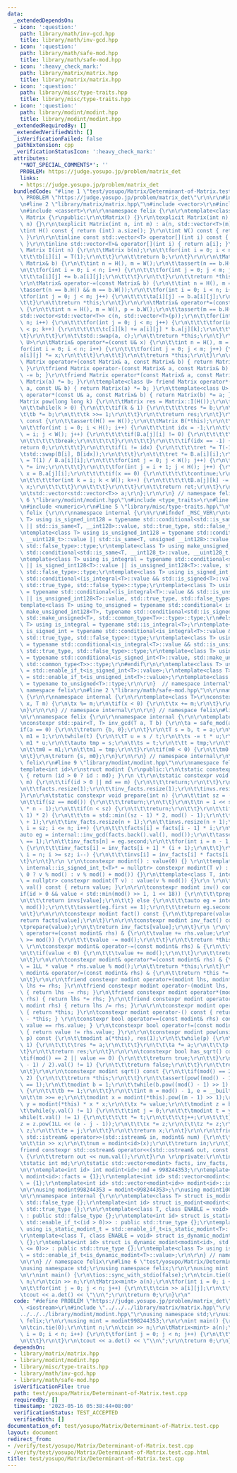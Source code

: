 ```yaml
---
data:
  _extendedDependsOn:
  - icon: ':question:'
    path: library/math/inv-gcd.hpp
    title: library/math/inv-gcd.hpp
  - icon: ':question:'
    path: library/math/safe-mod.hpp
    title: library/math/safe-mod.hpp
  - icon: ':heavy_check_mark:'
    path: library/matrix/matrix.hpp
    title: library/matrix/matrix.hpp
  - icon: ':question:'
    path: library/misc/type-traits.hpp
    title: library/misc/type-traits.hpp
  - icon: ':question:'
    path: library/modint/modint.hpp
    title: library/modint/modint.hpp
  _extendedRequiredBy: []
  _extendedVerifiedWith: []
  _isVerificationFailed: false
  _pathExtension: cpp
  _verificationStatusIcon: ':heavy_check_mark:'
  attributes:
    '*NOT_SPECIAL_COMMENTS*': ''
    PROBLEM: https://judge.yosupo.jp/problem/matrix_det
    links:
    - https://judge.yosupo.jp/problem/matrix_det
  bundledCode: "#line 1 \"test/yosupo/Matrix/Determinant-of-Matrix.test.cpp\"\n#define\
    \ PROBLEM \"https://judge.yosupo.jp/problem/matrix_det\"\r\n\r\n#include <iostream>\r\
    \n#line 2 \"library/matrix/matrix.hpp\"\n#include <vector>\r\n#include <algorithm>\r\
    \n#include <cassert>\r\n\r\nnamespace felix {\r\n\r\ntemplate<class T>\r\nstruct\
    \ Matrix {\r\npublic:\r\n\tMatrix() {}\r\n\texplicit Matrix(int n) : Matrix(n,\
    \ n) {}\r\n\texplicit Matrix(int n, int m) : a(n, std::vector<T>(m)) {}\r\n\r\n\
    \tint H() const { return (int) a.size(); }\r\n\tint W() const { return (int) a[0].size();\
    \ }\r\n\r\n\tinline const std::vector<T> operator[](int i) const { return a[i];\
    \ }\r\n\tinline std::vector<T>& operator[](int i) { return a[i]; }\r\n\r\n\tstatic\
    \ Matrix I(int n) {\r\n\t\tMatrix b(n);\r\n\t\tfor(int i = 0; i < n; i++) {\r\n\
    \t\t\tb[i][i] = T(1);\r\n\t\t}\r\n\t\treturn b;\r\n\t}\r\n\r\n\tMatrix& operator+=(const\
    \ Matrix& b) {\r\n\t\tint n = H(), m = W();\r\n\t\tassert(n == b.H() && m == b.W());\r\
    \n\t\tfor(int i = 0; i < n; i++) {\r\n\t\t\tfor(int j = 0; j < m; j++) {\r\n\t\
    \t\t\ta[i][j] += b.a[i][j];\r\n\t\t\t}\r\n\t\t}\r\n\t\treturn *this;\r\n\t}\r\n\
    \r\n\tMatrix& operator-=(const Matrix& b) {\r\n\t\tint n = H(), m = W();\r\n\t\
    \tassert(n == b.H() && m == b.W());\r\n\t\tfor(int i = 0; i < n; i++) {\r\n\t\t\
    \tfor(int j = 0; j < m; j++) {\r\n\t\t\t\ta[i][j] -= b.a[i][j];\r\n\t\t\t}\r\n\
    \t\t}\r\n\t\treturn *this;\r\n\t}\r\n\r\n\tMatrix& operator*=(const Matrix& b)\
    \ {\r\n\t\tint n = H(), m = W(), p = b.W();\r\n\t\tassert(m == b.H());\r\n\t\t\
    std::vector<std::vector<T>> c(n, std::vector<T>(p));\r\n\t\tfor(int i = 0; i <\
    \ n; i++) {\r\n\t\t\tfor(int j = 0; j < m; j++) {\r\n\t\t\t\tfor(int k = 0; k\
    \ < p; k++) {\r\n\t\t\t\t\tc[i][k] += a[i][j] * b.a[j][k];\r\n\t\t\t\t}\r\n\t\t\
    \t}\r\n\t\t}\r\n\t\tstd::swap(a, c);\r\n\t\treturn *this;\r\n\t}\r\n\r\n\ttemplate<class\
    \ U>\r\n\tMatrix& operator*=(const U& x) {\r\n\t\tint n = H(), m = W();\r\n\t\t\
    for(int i = 0; i < n; i++) {\r\n\t\t\tfor(int j = 0; j < m; j++) {\r\n\t\t\t\t\
    a[i][j] *= x;\r\n\t\t\t}\r\n\t\t}\r\n\t\treturn *this;\r\n\t}\r\n\r\n\tfriend\
    \ Matrix operator+(const Matrix& a, const Matrix& b) { return Matrix(a) += b;\
    \ }\r\n\tfriend Matrix operator-(const Matrix& a, const Matrix& b) { return Matrix(a)\
    \ -= b; }\r\n\tfriend Matrix operator*(const Matrix& a, const Matrix& b) { return\
    \ Matrix(a) *= b; }\r\n\ttemplate<class U> friend Matrix operator*(const Matrix&\
    \ a, const U& b) { return Matrix(a) *= b; }\r\n\ttemplate<class U> friend Matrix\
    \ operator*(const U& a, const Matrix& b) { return Matrix(b) *= a; }\r\n\r\n\t\
    Matrix pow(long long k) {\r\n\t\tMatrix res = Matrix::I(H());\r\n\t\tMatrix b(*this);\r\
    \n\t\twhile(k > 0) {\r\n\t\t\tif(k & 1) {\r\n\t\t\t\tres *= b;\r\n\t\t\t}\r\n\t\
    \t\tb *= b;\r\n\t\t\tk >>= 1;\r\n\t\t}\r\n\t\treturn res;\r\n\t}\r\n\r\n\tT det()\
    \ const {\r\n\t\tassert(H() == W());\r\n\t\tMatrix B(*this);\r\n\t\tT ret = 1;\r\
    \n\t\tfor(int i = 0; i < H(); i++) {\r\n\t\t\tint idx = -1;\r\n\t\t\tfor(int j\
    \ = i; j < W(); j++) {\r\n\t\t\t\tif(B.a[j][i] != 0) {\r\n\t\t\t\t\tidx = j;\r\
    \n\t\t\t\t\tbreak;\r\n\t\t\t\t}\r\n\t\t\t}\r\n\t\t\tif(idx == -1) {\r\n\t\t\t\t\
    return 0;\r\n\t\t\t}\r\n\t\t\tif(i != idx) {\r\n\t\t\t\tret *= T(-1);\r\n\t\t\t\
    \tstd::swap(B[i], B[idx]);\r\n\t\t\t}\r\n\t\t\tret *= B.a[i][i];\r\n\t\t\tT inv\
    \ = T(1) / B.a[i][i];\r\n\t\t\tfor(int j = 0; j < W(); j++) {\r\n\t\t\t\tB.a[i][j]\
    \ *= inv;\r\n\t\t\t}\r\n\t\t\tfor(int j = i + 1; j < H(); j++) {\r\n\t\t\t\tT\
    \ x = B.a[j][i];\r\n\t\t\t\tif(x == 0) {\r\n\t\t\t\t\tcontinue;\r\n\t\t\t\t}\r\
    \n\t\t\t\tfor(int k = i; k < W(); k++) {\r\n\t\t\t\t\tB.a[j][k] -= B.a[i][k] *\
    \ x;\r\n\t\t\t\t}\r\n\t\t\t}\r\n\t\t}\r\n\t\treturn ret;\r\n\t}\r\n\r\nprivate:\r\
    \n\tstd::vector<std::vector<T>> a;\r\n};\r\n\r\n} // namespace felix\r\n#line\
    \ 6 \"library/modint/modint.hpp\"\n#include <type_traits>\r\n#line 3 \"library/misc/type-traits.hpp\"\
    \n#include <numeric>\r\n#line 5 \"library/misc/type-traits.hpp\"\n\r\nnamespace\
    \ felix {\r\n\r\nnamespace internal {\r\n\r\n#ifndef _MSC_VER\r\ntemplate<class\
    \ T> using is_signed_int128 = typename std::conditional<std::is_same<T, __int128_t>::value\
    \ || std::is_same<T, __int128>::value, std::true_type, std::false_type>::type;\r\
    \ntemplate<class T> using is_unsigned_int128 = typename std::conditional<std::is_same<T,\
    \ __uint128_t>::value || std::is_same<T, unsigned __int128>::value, std::true_type,\
    \ std::false_type>::type;\r\ntemplate<class T> using make_unsigned_int128 = typename\
    \ std::conditional<std::is_same<T, __int128_t>::value, __uint128_t, unsigned __int128>;\r\
    \ntemplate<class T> using is_integral = typename std::conditional<std::is_integral<T>::value\
    \ || is_signed_int128<T>::value || is_unsigned_int128<T>::value, std::true_type,\
    \ std::false_type>::type;\r\ntemplate<class T> using is_signed_int = typename\
    \ std::conditional<(is_integral<T>::value && std::is_signed<T>::value) || is_signed_int128<T>::value,\
    \ std::true_type, std::false_type>::type;\r\ntemplate<class T> using is_unsigned_int\
    \ = typename std::conditional<(is_integral<T>::value && std::is_unsigned<T>::value)\
    \ || is_unsigned_int128<T>::value, std::true_type, std::false_type>::type;\r\n\
    template<class T> using to_unsigned = typename std::conditional< is_signed_int128<T>::value,\
    \ make_unsigned_int128<T>, typename std::conditional<std::is_signed<T>::value,\
    \ std::make_unsigned<T>, std::common_type<T>>::type>::type;\r\n#else\r\ntemplate<class\
    \ T> using is_integral = typename std::is_integral<T>;\r\ntemplate<class T> using\
    \ is_signed_int = typename std::conditional<is_integral<T>::value && std::is_signed<T>::value,\
    \ std::true_type, std::false_type>::type;\r\ntemplate<class T> using is_unsigned_int\
    \ = typename std::conditional<is_integral<T>::value && std::is_unsigned<T>::value,\
    \ std::true_type, std::false_type>::type;\r\ntemplate<class T> using to_unsigned\
    \ = typename std::conditional<is_signed_int<T>::value, std::make_unsigned<T>,\
    \ std::common_type<T>>::type;\r\n#endif\r\n\r\ntemplate<class T> using is_signed_int_t\
    \ = std::enable_if_t<is_signed_int<T>::value>;\r\ntemplate<class T> using is_unsigned_int_t\
    \ = std::enable_if_t<is_unsigned_int<T>::value>;\r\ntemplate<class T> using to_unsigned_t\
    \ = typename to_unsigned<T>::type;\r\n\r\n}  // namespace internal\r\n\r\n}  //\
    \ namespace felix\r\n#line 2 \"library/math/safe-mod.hpp\"\n\r\nnamespace felix\
    \ {\r\n\r\nnamespace internal {\r\n\r\ntemplate<class T>\r\nconstexpr T safe_mod(T\
    \ x, T m) {\r\n\tx %= m;\r\n\tif(x < 0) {\r\n\t\tx += m;\r\n\t}\r\n\treturn x;\r\
    \n}\r\n\r\n} // namespace internal\r\n\r\n} // namespace felix\n#line 3 \"library/math/inv-gcd.hpp\"\
    \n\r\nnamespace felix {\r\n\r\nnamespace internal {\r\n\r\ntemplate<class T>\r\
    \nconstexpr std::pair<T, T> inv_gcd(T a, T b) {\r\n\ta = safe_mod(a, b);\r\n\t\
    if(a == 0) {\r\n\t\treturn {b, 0};\r\n\t}\r\n\tT s = b, t = a;\r\n\tT m0 = 0,\
    \ m1 = 1;\r\n\twhile(t) {\r\n\t\tT u = s / t;\r\n\t\ts -= t * u;\r\n\t\tm0 -=\
    \ m1 * u;\r\n\t\tauto tmp = s;\r\n\t\ts = t;\r\n\t\tt = tmp;\r\n\t\ttmp = m0;\r\
    \n\t\tm0 = m1;\r\n\t\tm1 = tmp;\r\n\t}\r\n\tif(m0 < 0) {\r\n\t\tm0 += b / s;\r\
    \n\t}\r\n\treturn {s, m0};\r\n}\r\n\r\n} // namespace internal\r\n\r\n} // namespace\
    \ felix\r\n#line 9 \"library/modint/modint.hpp\"\n\r\nnamespace felix {\r\n\r\n\
    template<int id>\r\nstruct modint {\r\npublic:\r\n\tstatic constexpr int mod()\
    \ { return (id > 0 ? id : md); }\r\n \t\r\n\tstatic constexpr void set_mod(int\
    \ m) {\r\n\t\tif(id > 0 || md == m) {\r\n\t\t\treturn;\r\n\t\t}\r\n\t\tmd = m;\r\
    \n\t\tfacts.resize(1);\r\n\t\tinv_facts.resize(1);\r\n\t\tinvs.resize(1);\r\n\t\
    }\r\n\r\n\tstatic constexpr void prepare(int n) {\r\n\t\tint sz = (int) facts.size();\r\
    \n\t\tif(sz == mod()) {\r\n\t\t\treturn;\r\n\t\t}\r\n\t\tn = 1 << std::__lg(2\
    \ * n - 1);\r\n\t\tif(n < sz) {\r\n\t\t\treturn;\r\n\t\t}\r\n\t\tif(n < (sz -\
    \ 1) * 2) {\r\n\t\t\tn = std::min((sz - 1) * 2, mod() - 1);\r\n\t\t}\r\n\t\tfacts.resize(n\
    \ + 1);\r\n\t\tinv_facts.resize(n + 1);\r\n\t\tinvs.resize(n + 1);\r\n\t\tfor(int\
    \ i = sz; i <= n; i++) {\r\n\t\t\tfacts[i] = facts[i - 1] * i;\r\n\t\t}\r\n\t\t\
    auto eg = internal::inv_gcd(facts.back().val(), mod());\r\n\t\tassert(eg.first\
    \ == 1);\r\n\t\tinv_facts[n] = eg.second;\r\n\t\tfor(int i = n - 1; i >= sz; i--)\
    \ {\r\n\t\t\tinv_facts[i] = inv_facts[i + 1] * (i + 1);\r\n\t\t}\r\n\t\tfor(int\
    \ i = n; i >= sz; i--) {\r\n\t\t\tinvs[i] = inv_facts[i] * facts[i - 1];\r\n\t\
    \t}\r\n\t}\r\n \r\n\tconstexpr modint() : value(0) {} \r\n\ttemplate<class T,\
    \ internal::is_signed_int_t<T>* = nullptr> constexpr modint(T v) : value(v >=\
    \ 0 ? v % mod() : v % mod() + mod()) {}\r\n\ttemplate<class T, internal::is_unsigned_int_t<T>*\
    \ = nullptr> constexpr modint(T v) : value(v % mod()) {}\r\n \r\n\tconstexpr int\
    \ val() const { return value; }\r\n\r\n\tconstexpr modint inv() const {\r\n\t\t\
    if(id > 0 && value < std::min(mod() >> 1, 1 << 18)) {\r\n\t\t\tprepare(value);\r\
    \n\t\t\treturn invs[value];\r\n\t\t} else {\r\n\t\t\tauto eg = internal::inv_gcd(value,\
    \ mod());\r\n\t\t\tassert(eg.first == 1);\r\n\t\t\treturn eg.second;\r\n\t\t}\r\
    \n\t}\r\n\r\n\tconstexpr modint fact() const {\r\n\t\tprepare(value);\r\n\t\t\
    return facts[value];\r\n\t}\r\n\r\n\tconstexpr modint inv_fact() const {\r\n\t\
    \tprepare(value);\r\n\t\treturn inv_facts[value];\r\n\t}\r\n \r\n\tconstexpr modint&\
    \ operator+=(const modint& rhs) & {\r\n\t\tvalue += rhs.value;\r\n\t\tif(value\
    \ >= mod()) {\r\n\t\t\tvalue -= mod();\r\n\t\t}\r\n\t\treturn *this;\r\n\t}\r\n\
    \ \r\n\tconstexpr modint& operator-=(const modint& rhs) & {\r\n\t\tvalue -= rhs.value;\r\
    \n\t\tif(value < 0) {\r\n\t\t\tvalue += mod();\r\n\t\t}\r\n\t\treturn *this;\r\
    \n\t}\r\n\r\n\tconstexpr modint& operator*=(const modint& rhs) & {\r\n\t\tvalue\
    \ = 1LL * value * rhs.value % mod();\r\n\t\treturn *this;\r\n\t}\r\n\r\n\tconstexpr\
    \ modint& operator/=(const modint& rhs) & {\r\n\t\treturn *this *= rhs.inv();\r\
    \n\t}\r\n\r\n\tfriend constexpr modint operator+(modint lhs, modint rhs) { return\
    \ lhs += rhs; }\r\n\tfriend constexpr modint operator-(modint lhs, modint rhs)\
    \ { return lhs -= rhs; }\r\n\tfriend constexpr modint operator*(modint lhs, modint\
    \ rhs) { return lhs *= rhs; }\r\n\tfriend constexpr modint operator/(modint lhs,\
    \ modint rhs) { return lhs /= rhs; }\r\n\r\n\tconstexpr modint operator+() const\
    \ { return *this; }\r\n\tconstexpr modint operator-() const { return modint()\
    \ - *this; } \r\n\tconstexpr bool operator==(const modint& rhs) const { return\
    \ value == rhs.value; } \r\n\tconstexpr bool operator!=(const modint& rhs) const\
    \ { return value != rhs.value; }\r\n\r\n\tconstexpr modint pow(unsigned long long\
    \ p) const {\r\n\t\tmodint a(*this), res(1);\r\n\t\twhile(p) {\r\n\t\t\tif(p &\
    \ 1) {\r\n\t\t\t\tres *= a;\r\n\t\t\t}\r\n\t\t\ta *= a;\r\n\t\t\tp >>= 1;\r\n\t\
    \t}\r\n\t\treturn res;\r\n\t}\r\n\r\n\tconstexpr bool has_sqrt() const {\r\n\t\
    \tif(mod() == 2 || value == 0) {\r\n\t\t\treturn true;\r\n\t\t}\r\n\t\tif(pow((mod()\
    \ - 1) / 2).val() != 1) {\r\n\t\t\treturn false;\r\n\t\t}\r\n\t\treturn true;\r\
    \n\t}\r\n\r\n\tconstexpr modint sqrt() const {\r\n\t\tif(mod() == 2 || value <\
    \ 2) {\r\n\t\t\treturn *this;\r\n\t\t}\r\n\t\tassert(pow((mod() - 1) / 2).val()\
    \ == 1);\r\n\t\tmodint b = 1;\r\n\t\twhile(b.pow((mod() - 1) >> 1).val() == 1)\
    \ {\r\n\t\t\tb += 1;\r\n\t\t}\r\n\t\tint m = mod() - 1, e = __builtin_ctz(m);\r\
    \n\t\tm >>= e;\r\n\t\tmodint x = modint(*this).pow((m - 1) >> 1);\r\n\t\tmodint\
    \ y = modint(*this) * x * x;\r\n\t\tx *= value;\r\n\t\tmodint z = b.pow(m);\r\n\
    \t\twhile(y.val() != 1) {\r\n\t\t\tint j = 0;\r\n\t\t\tmodint t = y;\r\n\t\t\t\
    while(t.val() != 1) {\r\n\t\t\t\tt *= t;\r\n\t\t\t\tj++;\r\n\t\t\t}\r\n\t\t\t\
    z = z.pow(1LL << (e - j - 1));\r\n\t\t\tx *= z;\r\n\t\t\tz *= z;\r\n\t\t\ty *=\
    \ z;\r\n\t\t\te = j;\r\n\t\t}\r\n\t\treturn x;\r\n\t}\r\n\r\n\tfriend constexpr\
    \ std::istream& operator>>(std::istream& in, modint& num) {\r\n\t\tlong long x;\r\
    \n\t\tin >> x;\r\n\t\tnum = modint<id>(x);\r\n\t\treturn in;\r\n\t}\r\n\t\r\n\t\
    friend constexpr std::ostream& operator<<(std::ostream& out, const modint& num)\
    \ {\r\n\t\treturn out << num.val();\r\n\t}\r\n \r\nprivate:\r\n\tint value;\r\n\
    \tstatic int md;\r\n\tstatic std::vector<modint> facts, inv_facts, invs;\r\n};\r\
    \n\r\ntemplate<int id> int modint<id>::md = 998244353;\r\ntemplate<int id> std::vector<modint<id>>\
    \ modint<id>::facts = {1};\r\ntemplate<int id> std::vector<modint<id>> modint<id>::inv_facts\
    \ = {1};\r\ntemplate<int id> std::vector<modint<id>> modint<id>::invs = {0};\r\
    \n\r\nusing modint998244353 = modint<998244353>;\r\nusing modint1000000007 = modint<1000000007>;\r\
    \n\r\nnamespace internal {\r\n\r\ntemplate<class T> struct is_modint : public\
    \ std::false_type {};\r\ntemplate<int id> struct is_modint<modint<id>> : public\
    \ std::true_type {};\r\n\r\ntemplate<class T, class ENABLE = void> struct is_static_modint\
    \ : public std::false_type {};\r\ntemplate<int id> struct is_static_modint<modint<id>,\
    \ std::enable_if_t<(id > 0)>> : public std::true_type {};\r\ntemplate<class T>\
    \ using is_static_modint_t = std::enable_if_t<is_static_modint<T>::value>;\r\n\
    \r\ntemplate<class T, class ENABLE = void> struct is_dynamic_modint : public std::false_type\
    \ {};\r\ntemplate<int id> struct is_dynamic_modint<modint<id>, std::enable_if_t<(id\
    \ <= 0)>> : public std::true_type {};\r\ntemplate<class T> using is_dynamic_modint_t\
    \ = std::enable_if_t<is_dynamic_modint<T>::value>;\r\n\r\n} // namespace internal\r\
    \n\r\n} // namespace felix\r\n#line 6 \"test/yosupo/Matrix/Determinant-of-Matrix.test.cpp\"\
    \nusing namespace std;\r\nusing namespace felix;\r\n\r\nusing mint = modint998244353;\r\
    \n\r\nint main() {\r\n\tios::sync_with_stdio(false);\r\n\tcin.tie(0);\r\n\tint\
    \ n;\r\n\tcin >> n;\r\n\tMatrix<mint> a(n);\r\n\tfor(int i = 0; i < n; i++) {\r\
    \n\t\tfor(int j = 0; j < n; j++) {\r\n\t\t\tcin >> a[i][j];\r\n\t\t}\r\n\t}\r\n\
    \tcout << a.det() << \"\\n\";\r\n\treturn 0;\r\n}\r\n"
  code: "#define PROBLEM \"https://judge.yosupo.jp/problem/matrix_det\"\r\n\r\n#include\
    \ <iostream>\r\n#include \"../../../library/matrix/matrix.hpp\"\r\n#include \"\
    ../../../library/modint/modint.hpp\"\r\nusing namespace std;\r\nusing namespace\
    \ felix;\r\n\r\nusing mint = modint998244353;\r\n\r\nint main() {\r\n\tios::sync_with_stdio(false);\r\
    \n\tcin.tie(0);\r\n\tint n;\r\n\tcin >> n;\r\n\tMatrix<mint> a(n);\r\n\tfor(int\
    \ i = 0; i < n; i++) {\r\n\t\tfor(int j = 0; j < n; j++) {\r\n\t\t\tcin >> a[i][j];\r\
    \n\t\t}\r\n\t}\r\n\tcout << a.det() << \"\\n\";\r\n\treturn 0;\r\n}\r\n"
  dependsOn:
  - library/matrix/matrix.hpp
  - library/modint/modint.hpp
  - library/misc/type-traits.hpp
  - library/math/inv-gcd.hpp
  - library/math/safe-mod.hpp
  isVerificationFile: true
  path: test/yosupo/Matrix/Determinant-of-Matrix.test.cpp
  requiredBy: []
  timestamp: '2023-05-16 05:38:44+08:00'
  verificationStatus: TEST_ACCEPTED
  verifiedWith: []
documentation_of: test/yosupo/Matrix/Determinant-of-Matrix.test.cpp
layout: document
redirect_from:
- /verify/test/yosupo/Matrix/Determinant-of-Matrix.test.cpp
- /verify/test/yosupo/Matrix/Determinant-of-Matrix.test.cpp.html
title: test/yosupo/Matrix/Determinant-of-Matrix.test.cpp
---
```

